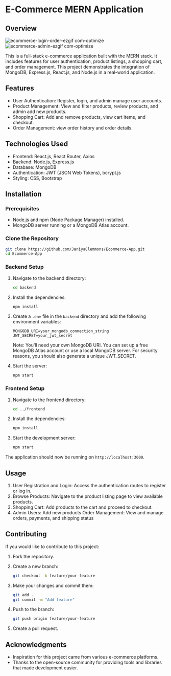 # E-Commerce MERN Application

## Overview
![ecommerce-login-order-ezgif com-optimize](https://github.com/user-attachments/assets/afd4647a-91ba-405e-92cc-f80200dab4fb)
![ecommerce-admin-ezgif com-optimize](https://github.com/user-attachments/assets/7c77a2d1-b762-4118-a8b1-8f1161c76846)


This is a full-stack e-commerce application built with the MERN stack. It includes features for user authentication, product listings, a shopping cart, and order management. This project demonstrates the integration of MongoDB, Express.js, React.js, and Node.js in a real-world application.

## Features

- User Authentication: Register, login, and admin manage user accounts.
- Product Management: View and filter products, review products, and admin add new products.
- Shopping Cart: Add and remove products, view cart items, and checkout.
- Order Management: view order history and order details.

## Technologies Used

- Frontend: React.js, React Router, Axios
- Backend: Node.js, Express.js
- Database: MongoDB
- Authentication: JWT (JSON Web Tokens), bcrypt.js
- Styling: CSS, Bootstrap

## Installation

### Prerequisites

- Node.js and npm (Node Package Manager) installed.
- MongoDB server running or a MongoDB Atlas account.

### Clone the Repository

```bash
git clone https://github.com/JaniyaClemmons/Ecommerce-App.git
cd Ecommerce-App
```

### Backend Setup

1. Navigate to the backend directory:

    ```bash
    cd backend
    ```

2. Install the dependencies:

    ```bash
    npm install
    ```

3. Create a `.env` file in the `backend` directory and add the following environment variables:

    ```env
    MONGODB_URI=your_mongodb_connection_string
    JWT_SECRET=your_jwt_secret
    ```
    Note: You'll need your own MongoDB URI. You can set up a free MongoDB Atlas account or use a local MongoDB server. For security reasons, you should also generate a unique JWT_SECRET.

4. Start the server:

    ```bash
    npm start
    ```

### Frontend Setup

1. Navigate to the frontend directory:

    ```bash
    cd ../frontend
    ```

2. Install the dependencies:

    ```bash
    npm install
    ```

3. Start the development server:

    ```bash
    npm start
    ```

The application should now be running on `http://localhost:3000`.

## Usage

1. User Registration and Login: Access the authentication routes to register or log in.
2. Browse Products: Navigate to the product listing page to view available products.
3. Shopping Cart: Add products to the cart and proceed to checkout.
4. Admin Users:
    Add new products
    Order Management: View and manage orders, payments, and shipping status 

## Contributing

If you would like to contribute to this project:

1. Fork the repository.
2. Create a new branch:

    ```bash
    git checkout -b feature/your-feature
    ```

3. Make your changes and commit them:

    ```bash
    git add .
    git commit -m "Add feature"
    ```

4. Push to the branch:

    ```bash
    git push origin feature/your-feature
    ```

5. Create a pull request.

## Acknowledgments

- Inspiration for this project came from various e-commerce platforms.
- Thanks to the open-source community for providing tools and libraries that made development easier.
